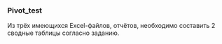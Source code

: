 ### Pivot_test
Из трёх имеющихся Excel-файлов, отчётов, необходимо составить 2 сводные таблицы согласно заданию.
